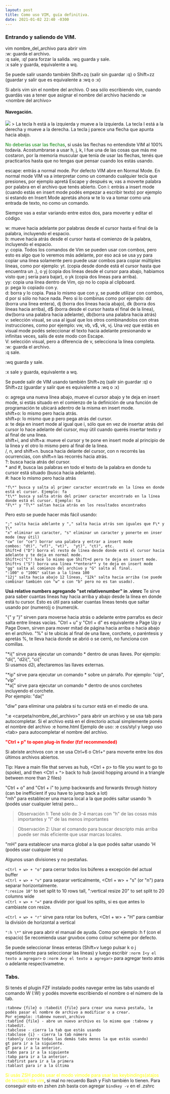 ```yaml
---
layout: post
title: Como uso VIM, guía definitiva.
date: 2021-01-02 22:40 -0300
---
```


### Entrando y saliendo de VIM.
vim nombre\_del\_archivo para abrir vim   
:w: guarda el archivo.   
:q  sale, :q! para forzar la salida.
:wq guarda y sale.  
:x sale y guarda, equivalente a wq.  

Se puede salir usando también Shift+zq (salir sin guardar :q) o Shift+zz (guardar y salir que es equivalente a :wq o :x) 

Si abrís vim sin el nombre del archivo. O sea sólo escribiendo vim, cuando guardás vas
a tener que asignar el nombre del archivo haciendo :w \<nombre del archivo\>
#### Navegación.
<img src="{{site.baseurl}}/assets/img/vim_keys_hjkl.jpeg"/>
> La tecla h está a la izquierda y mueve a la izquierda.   
  La tecla l está a la derecha y mueve a la derecha.   
  La tecla j parece una flecha que apunta hacia abajo.   

<span style="color:green;">No deberías usar las flechas</span>, si usás las flechas no entendiste VIM al 100% todavía.
Acostumbrarse a usar h, j, k, l fue una de las cosas que más me costaron, por la
memoria muscular que tenía de usar las flechas, tenés que practicarlos hasta que no tengas
que pensar cuando los estás usando.

escape: entrás a normal mode. Por defecto VIM abre en Normal Mode. En normal mode VIM va a interpretar como un comando cualquier tecla que presiones, por ejemplo apretá Escape y después w, vas a moverte palabra por palabra en el archivo que tenés abierto.
Con i: entrás a insert mode (cuando estás en insert mode podés empezar a escribir texto) por ejemplo si estando en Insert Mode apretás ahora w te lo va a tomar como una entrada de texto, no como un comando.

Siempre vas a estar variando entre estos dos, para moverte y editar el código.


w: mueve hacia adelante por palabras desde el cursor hasta el final de la palabra, incluyendo el espacio.  
b: mueve hacia atrás desde el cursor hasta el comienzo de la palabra, incluyendo el espacio.  
y: copia. Todos los comandos de Vim se pueden usar con combos, pero esto es algo que lo veremos más adelante, por eso acá se usa yy para copiar una línea solamente pero puede usar combos para copiar múltiples líneas, como por ejemplo: yt. (copia desde donde está el cursor hasta que encuentra un .), o yj (copia dos lineas desde el cursor para abajo, habiamos visto que j sería para bajar), o yk (copia dos lineas para arriba).   
yy: copia una línea dentro de Vim, ojo no lo copia al clipboard.  
p: pega lo copiado con y.  
d: borra y lo copia. Pasa lo mismo que con y, se puede utilizar con combos, d por si sólo no hace nada. Pero si lo combinas como por ejemplo: dd (borra una linea entera), dj (borra dos lineas hacia abajo), dk (borra dos líneas hacia arriba), d$ (borra desde el cursor hasta el final de la linea), dw(borra una palabra hacia adelante), db(borra una palabra hacia atrás)  
v: selección visual, se usa al igual que los otros combinandolos con otras instrucciones, como por ejemplo: vw, vb, v$, vk, vj. Una vez que estás en visual mode podés seleccionar el texto hacia adelante presionando w infinitas veces, salís de este modo con Escape.  
V: selección visual, pero a diferencia de v, selecciona la línea completa.  
:w: guarda el archivo.  
:q sale.  

:wq guarda y sale.  

:x sale y guarda, equivalente a wq.  

Se puede salir de VIM usando también Shift+zq (salir sin guardar :q) o Shift+zz (guardar y salir que es equivalente a :wq o :x) 
 

o: agrega una nueva línea abajo, mueve el cursor abajo y te deja en insert mode, si estás situado en el comienzo de la definición de una función de programación te ubicará adentro de la misma en insert mode.  
shift+o: lo mismo pero hacia atrás.  
shift+p: lo mismo que p pero pega atrás del cursor.  
a: te deja en insert mode al igual que i, sólo que en vez de insertar atrás del cursor lo hace adelante del cursor, muy útil cuando querés insertar texto y al final de una línea.  
shift+i, and shift+a: mueve el cursor y te pone en insert mode al principio de la linea y el otro lo mismo pero al final de la linea.  
/,  n, and shift+n. busca hacia delante del cursor, con n recorrés las ocurrencias, con shift+n las recorrés hacia atrás.  
?: busca hacia atrás del cursor.  
\* and #, busca las palabras en todo el texto de la palabra en donde tu cursor está situado (busca hacia adelante).  
\#: hace lo mismo pero hacia atrás  

```
"f\*" busca y salta al primer caracter encontrado en la línea en donde está el cursor. Ejemplo: fa 
"t\*" busca y salta atrás del primer caracter encontrado en la línea donde está el cursor. Ejemplo: ta 
"F\*" y "T\*" saltan hacia atrás en los resultados encontrados 
```

Pero esto se puede hacer más fácil usando:   
```
";" salta hacia adelante y "," salta hacia atrás son iguales que F\* y T\*  
"x" eliminar un caracter, "s" eliminar un caracter y ponerte en inser mode (muy útil)  
"cw" (or "ce") borrar una palabra y entrar a insert mode   
combos: "dt)", "vf)", "vt)",  "yt)", "ct)", etc.   
Shift+d ("D") borra el resto de línea desde donde está el cursor hacia adelante y te deja en normal mode.  
Shift+c("C") hace lo mismo que Shift+d pero te deja en insert mode.   
Shift+s ("S") borra una línea **entera** y te deja en insert mode  
"gg" salta al comienzo del archivo y "G" salta al final.  
":100" o "100G" saltan a la línea 100  
"12j" salta hacia abajo 12 líneas, "12k" salta hacia arriba (se puede combinar también con "w" o con "b" pero no es tan usado).  
```
  

**Usá relative numbers agregando "set relativenumber" in .vimrc**
Te sirve para saber cuantas lineas hay hacia arriba y abajo desde la línea en donde está tu cursor.
Esto es útil para saber cuantas líneas tenés que saltar usando por (numero)j o (numero)k.

"{" y "}" sirven para moverse hacia atrás o adelante entre parrafos es decir salta entre líneas vacías.
"Ctrl + u" y "Ctrl + d" es equivalente a Page Up y Page Down, sirven para mover mitad de página hacia arriba o hacia abajo en el archivo.
"%" si te ubicás al final de una llave, corchete, o paréntesis y apretás %, te lleva hacia donde se abrió o se cerró, no funciona con comillas.

"\*i{" sirve para ejecutar un comando * dentro de unas llaves. Por ejemplo: "di{", "d2i{", "ci{"  
Si usamos d2i, afectaremos las llaves externas.

"\*ip" sirve para ejecutar un comando * sobre un párrafo. Por ejemplo: "cip", "vip"  
"\*a[" sirve para ejecutar un comando * dentro de unos corchetes incluyendo el corchete.   
Por ejemplo: "da{"

"diw" para eliminar una palabra si tu cursor está en el medio de una.   

":e \<carpeta/nombre\_del\_archivo\>" para abrir un archivo y se usa tab para autocompletar.
Si el archivo está en el directorio actual simplemente ponés el nombre del archivo :e home.html
Ejemplo de uso: :e css/styl y luego uso \<tab\> para autocompletar el nombre del archivo.

<span style="color: red; font-weight: bold;">"Ctrl + p" to open plug-in finder (fzf recommended)</span>   

Si abriste archivos con :e se usa Ctrl+6 o Ctrl+^ para moverte entre los dos últimos archivos abiertos.

Tip: Have a main file that serves as hub, <Ctrl + p> to file you want to go to (spoke), and then <Ctrl + ^> back to hub (avoid hopping around in a triangle between more than 2 files)     

"Ctrl + o" and "Ctrl + i" to jump backwards and forwards through history (can be inefficient if you have to jump back a lot)      
"mh" para establecer una marca local a la que podés saltar usando 'h (podés usar cualquier letra) pero...      
> Observación 1: Tené sólo de 3-4 marcas con "h" de las cosas más importantes y "l" de las menos importantes  

> Observación 2: Usar el comando para buscar descripto más arriba puede ser más eficiente que usar marcas locales. 

"mH" para establecer una marca global a la que podés saltar usando 'H (podés usar cualquier letra)     


Algunos usan divisiones y no pestañas.

`<Ctrl + w> + "o"` para cerrar todos los búferes a excepción del actual buffer   
`<Ctrl + w> + "v"` para separar verticalmente, <Ctrl + w> + "s" (or "n") para separar horizontalmente.  
`":resize 10"` to set split to 10 rows tall, ":vertical resize 20" to set split to 20 columns wide     
`<Ctrl + w> + "="` para dividir por igual los splits, si es que antes lo cambiaste con resize.  

`<Ctrl + w> + "r"` sirve para rotar los bufers, <Ctrl + w> + "H" para cambiar la división de horizontal a vertical   

`":h \*"` sirve para abrir el manual de ayuda. Como por ejemplo :h f (con el espacio)
Se recomienda usar gruvbox como colour scheme por defecto.

Se puede seleccionar líneas enteras (Shift+v luego pulsar k o j repetidamente para seleccionar las líneas) y luego escribir `:norm I<y el texto a agregar>` o `:norm A<y el texto a agregar>` para agregar texto atrás o adelante respectivametne.

### Tabs.
Si tenés el plugin FZF instalado podés navegar entre las tabs usando el comando W (:W) y podés moverte escribiendo el nombre o el número de la tab.

```
:tabnew {file} o :tabedit {file} para crear una nueva pestaña, le podés pasar el nombre de archivo a modificar o a crear.
Por ejemplo: :tabnew nuevo\_archivo
:tabfind {file} - abre un nuevo archivo es lo mismo que :tabnew y :tabedit.
:tabclose - cierra la tab que estás usando
:tabclose {i} - cierra la tab número i
:tabonly (cerra todas las demás tabs menos la que estás usando)
gt para ir a la siguiente.
gT para ir a la anterior.
:tabn para ir a la siguiente
:tabp para ir a la anterior.
:tabfirst para ir a la primera
:tablast para ir a la última
```



<span style="color: yellow;">Si usás ZSH podés usar el modo vimode para usar las keybindings(atajos de teclado) de vim</span>, si mal no recuerdo Bash y Fish también lo tienen. Para conseguir esto en zshen zsh  basta con agregar ```bindkey -v``` en el .zshrc

